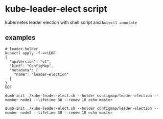 kube-leader-elect script
===
kubernetes leader election with shell script and `kubectl annotate`


examples
---

```
# leader-holder
kubectl apply -f-<<\EOF
{
  "apiVersion": "v1",
  "kind": "ConfigMap",
  "metadata": {
    "name": "leader-election"
  }
}
EOF

dumb-init ./kube-leader-elect.sh --holder configmap/leader-election --member node1 --lifetime 30 --renew 10 echo master

dumb-init ./kube-leader-elect.sh --holder configmap/leader-election --member node2 --lifetime 30 --renew 10 echo master

```
